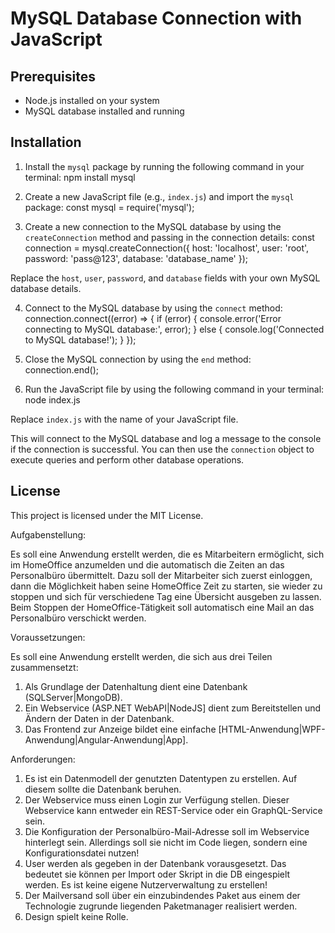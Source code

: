 # MySQL Database Connection with JavaScript

## Prerequisites

- Node.js installed on your system
- MySQL database installed and running

## Installation

1. Install the `mysql` package by running the following command in your terminal:
npm install mysql

2. Create a new JavaScript file (e.g., `index.js`) and import the `mysql` package: const mysql = require('mysql');

3. Create a new connection to the MySQL database by using the `createConnection` method and passing in the connection details:
const connection = mysql.createConnection({ host: 'localhost', user: 'root', password: 'pass@123', database: 'database_name' });

Replace the `host`, `user`, `password`, and `database` fields with your own MySQL database details.

4. Connect to the MySQL database by using the `connect` method:
connection.connect((error) => { if (error) { console.error('Error connecting to MySQL database:', error); } else { console.log('Connected to MySQL database!'); } });

5. Close the MySQL connection by using the `end` method: connection.end();


6. Run the JavaScript file by using the following command in your terminal: node index.js



Replace `index.js` with the name of your JavaScript file.

This will connect to the MySQL database and log a message to the console if the connection is successful. You can then use the `connection` object to execute queries and perform other database operations.

## License

This project is licensed under the MIT License.



Aufgabenstellung:

Es soll eine Anwendung erstellt werden, die es Mitarbeitern ermöglicht, sich im HomeOffice anzumelden und die automatisch die Zeiten an das Personalbüro übermittelt.
Dazu soll der Mitarbeiter sich zuerst einloggen, dann die Möglichkeit haben seine HomeOffice Zeit zu starten, sie wieder zu stoppen und sich für verschiedene Tag eine Übersicht ausgeben zu lassen. Beim Stoppen der HomeOffice-Tätigkeit soll automatisch eine Mail an das Personalbüro verschickt werden.

Voraussetzungen:

Es soll eine Anwendung erstellt werden, die sich aus drei Teilen zusammensetzt:
1. Als Grundlage der Datenhaltung dient eine Datenbank (SQLServer|MongoDB).
2. Ein Webservice (ASP.NET WebAPI|NodeJS] dient zum Bereitstellen und Ändern der Daten in
der Datenbank.
3. Das Frontend zur Anzeige bildet eine einfache [HTML-Anwendung|WPF-
Anwendung|Angular-Anwendung|App].

Anforderungen:
1. Es ist ein Datenmodell der genutzten Datentypen zu erstellen. Auf diesem sollte die Datenbank beruhen.
2. Der Webservice muss einen Login zur Verfügung stellen. Dieser Webservice kann entweder ein REST-Service oder ein GraphQL-Service sein.
3. Die Konfiguration der Personalbüro-Mail-Adresse soll im Webservice hinterlegt sein. Allerdings soll sie nicht im Code liegen, sondern eine Konfigurationsdatei nutzen!
4. User werden als gegeben in der Datenbank vorausgesetzt. Das bedeutet sie können per Import oder Skript in die DB eingespielt werden. Es ist keine eigene Nutzerverwaltung zu erstellen!
5. Der Mailversand soll über ein einzubindendes Paket aus einem der Technologie zugrunde liegenden Paketmanager realisiert werden.
6. Design spielt keine Rolle.
